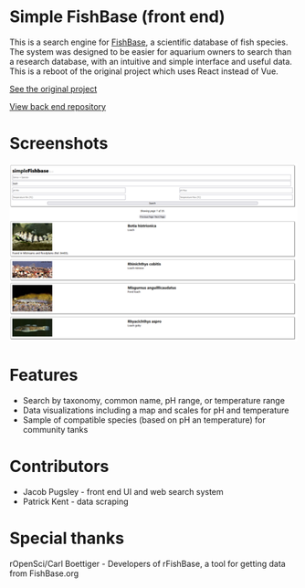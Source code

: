 # Simple FishBase (front end)

This is a search engine for <a href="https://fishbase.org">FishBase</a>, a scientific database of fish species. The system was designed to be easier for aquarium owners to search than a research database, with an intuitive and simple interface and useful data. This is a reboot of the original project which uses React instead of Vue.

<a href="https://github.com/jacob-pugsley/SimpleFishBase_Front">See the original project</a>

<a href="https://github.com/jacob-pugsley/SimpleFishBase_Back">View back end repository</a>

# Screenshots
![Search results](/images/search.png?raw=true)

# Features
<ul>
  <li>Search by taxonomy, common name, pH range, or temperature range</li>
  <li>Data visualizations including a map and scales for pH and temperature</li>
  <li>Sample of compatible species (based on pH an temperature) for community tanks</li>
</ul>

# Contributors
<ul>
  <li>Jacob Pugsley - front end UI and web search system</li>
  <li>Patrick Kent - data scraping</li>
</ul>

# Special thanks
rOpenSci/Carl Boettiger - Developers of rFishBase, a tool for getting data from FishBase.org
